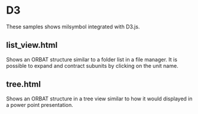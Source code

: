 # D3 

These samples shows milsymbol integrated with D3.js. 

## list_view.html

Shows an ORBAT structure similar to a folder list in a file manager. It is possible to expand and contract subunits by clicking on the unit name.

## tree.html

Shows an ORBAT structure in a tree view similar to how it would displayed in a power point presentation.